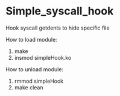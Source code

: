 # Simple_syscall_hook
Hook syscall getdents to hide specific file

How to load module:
  1. make
  2. insmod simpleHook.ko

How to unload module:
  1. rmmod simpleHook
  2. make clean
